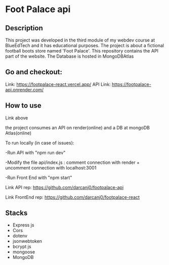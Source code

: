 # Foot Palace api

## Description

This project was developed in the third module of my webdev course at BlueEdTech and it has educational purposes.
The project is about a fictional football boots store named 'Foot Palace'. This repository contains the API part of the website.
The Database is hosted in MongoDBAtlas

## Go and checkout:

Link: https://footpalace-react.vercel.app/
API Link: https://footpalace-api.onrender.com/

## How to use

Link above

the project consumes an API on render(online) and a DB at mongoDB Atlas(online)

To run locally (in case of issues): 

-Run API with "npm run dev"

-Modify the file api/index.js : comment connection with render + uncomment connection with localhost:3001

-Run Front End with "npm start"

Link API rep: https://github.com/darcanj0/footpalace-api

Link FrontEnd rep: https://github.com/darcanj0/footpalace-react

## Stacks

<ul>
  <li>Express js</li>
  <li>Cors</li>
  <li>dotenv</li>
  <li>jsonwebtoken</li>
  <li>bcrypt js</li>
  <li>mongoose</li>
  <li>MongoDB</li>
</ul>
